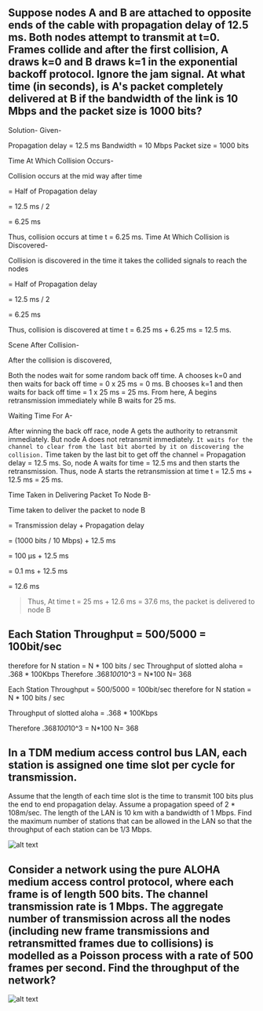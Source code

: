 ## Suppose nodes A and B are attached to opposite ends of the cable with propagation delay of 12.5 ms. Both nodes attempt to transmit at t=0. Frames collide and after the first collision, A draws k=0 and B draws k=1 in the exponential backoff protocol. Ignore the jam signal. At what time (in seconds), is A's packet completely delivered at B if the bandwidth of the link is 10 Mbps and the packet size is 1000 bits?
Solution-
Given-

Propagation delay = 12.5 ms
Bandwidth = 10 Mbps
Packet size = 1000 bits
 

Time At Which Collision Occurs-
 

Collision occurs at the mid way after time

= Half of Propagation delay

= 12.5 ms / 2

= 6.25 ms

Thus, collision occurs at time t = 6.25 ms.
Time At Which Collision is Discovered-

Collision is discovered in the time it takes the collided signals to reach the nodes

= Half of Propagation delay

= 12.5 ms / 2

= 6.25 ms

Thus, collision is discovered at time t = 6.25 ms + 6.25 ms = 12.5 ms.

 

Scene After Collision-
 

After the collision is discovered,

Both the nodes wait for some random back off time.
A chooses k=0 and then waits for back off time = 0 x 25 ms = 0 ms.
B chooses k=1 and then waits for back off time = 1 x 25 ms = 25 ms.
From here, A begins retransmission immediately while B waits for 25 ms.
 

Waiting Time For A-
 

After winning the back off race, node A gets the authority to retransmit immediately.
But node A does not retransmit immediately.
`It waits for the channel to clear from the last bit aborted by it on discovering the collision.`
Time taken by the last bit to get off the channel = Propagation delay = 12.5 ms.
So, node A waits for time = 12.5 ms and then starts the retransmission.
Thus, node A starts the retransmission at time t = 12.5 ms + 12.5 ms = 25 ms.
 

Time Taken in Delivering Packet To Node B-
 

Time taken to deliver the packet to node B

= Transmission delay + Propagation delay

= (1000 bits / 10 Mbps) + 12.5 ms

= 100 μs + 12.5 ms

= 0.1 ms + 12.5 ms

= 12.6 ms
> Thus, At time t = 25 ms + 12.6 ms = 37.6 ms, the packet is delivered to node B

## Each Station Throughput  = 500/5000 = 100bit/sec 
therefore for N station = N * 100 bits / sec Throughput of slotted aloha = .368 * 100Kbps Therefore .368*100*10^3 = N*100 N= 368

Each Station Throughput  = 500/5000 = 100bit/sec
therefore for N station = N * 100 bits / sec

Throughput of slotted aloha = .368 * 100Kbps

Therefore .368*100*10^3 = N*100
N= 368

## In a TDM medium access control bus LAN, each station is assigned one time slot per cycle for transmission.
Assume that the length of each time slot is the time to transmit 100 bits plus the end to end propagation delay.
Assume a propagation speed of 2 * 108m/sec. The length of the LAN is 10 km with a bandwidth of 1 Mbps. Find
the maximum number of stations that can be allowed in the LAN so that the throughput of each station can be
1/3 Mbps.

![alt text](<Screenshot 2024-12-09 at 5.24.58 PM.png>)

## Consider a network using the pure ALOHA medium access control protocol, where each frame is of length 500 bits. The channel transmission rate is 1 Mbps. The aggregate number of transmission across all the nodes (including new frame transmissions and retransmitted frames due to collisions) is modelled as a Poisson process with a rate of 500 frames per second. Find the throughput of the network?

![alt text](<Screenshot 2024-12-09 at 7.39.43 PM.png>)